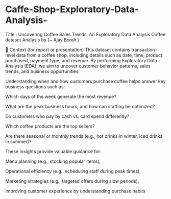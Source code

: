 # Caffe-Shop-Exploratory-Data-Analysis-

Title : Uncovering Coffee Sales Trends: An Exploratory Data Analysis
Coffee dataset Analysis by (~ Ajay Borah )

📌 Context (for report or presentation)
This dataset contains transaction-level data from a coffee shop, including details such as date, time, product purchased, payment type, and revenue. By performing Exploratory Data Analysis (EDA), we aim to uncover customer behavior patterns, sales trends, and business opportunities.

Understanding when and how customers purchase coffee helps answer key business questions such as:

Which days of the week generate the most revenue?

What are the peak business hours, and how can staffing be optimized?

Do customers who pay by cash vs. card spend differently?

Which coffee products are the top sellers?

Are there seasonal or monthly trends (e.g., hot drinks in winter, iced drinks in summer)?

These insights provide valuable guidance for:

Menu planning (e.g., stocking popular items),

Operational efficiency (e.g., scheduling staff during peak times),

Marketing strategies (e.g., targeted offers during slow periods),

Improving customer experience by understanding purchase habits

